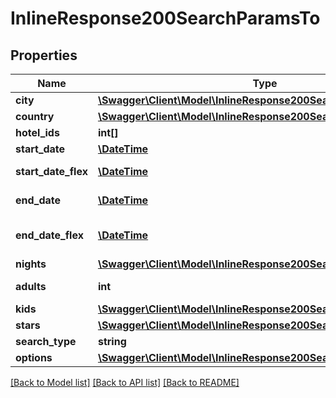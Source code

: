 # InlineResponse200SearchParamsTo

## Properties
Name | Type | Description | Notes
------------ | ------------- | ------------- | -------------
**city** | [**\Swagger\Client\Model\InlineResponse200SearchParamsToCity**](InlineResponse200SearchParamsToCity.md) |  | [optional] 
**country** | [**\Swagger\Client\Model\InlineResponse200SearchParamsToCountry**](InlineResponse200SearchParamsToCountry.md) |  | [optional] 
**hotel_ids** | **int[]** | ID Отелей | [optional] 
**start_date** | [**\DateTime**](\DateTime.md) | Дата вылета | [optional] 
**start_date_flex** | [**\DateTime**](\DateTime.md) | Дата вылета flex | [optional] 
**end_date** | [**\DateTime**](\DateTime.md) | Дата возвращения | [optional] 
**end_date_flex** | [**\DateTime**](\DateTime.md) | Дата возвращения flex | [optional] 
**nights** | [**\Swagger\Client\Model\InlineResponse200SearchParamsToNights**](InlineResponse200SearchParamsToNights.md) |  | [optional] 
**adults** | **int** | Количество взрослых | [optional] 
**kids** | [**\Swagger\Client\Model\InlineResponse200SearchParamsToKids**](InlineResponse200SearchParamsToKids.md) |  | [optional] 
**stars** | [**\Swagger\Client\Model\InlineResponse200SearchParamsToStars**](InlineResponse200SearchParamsToStars.md) |  | [optional] 
**search_type** | **string** | Тип поиска | [optional] 
**options** | [**\Swagger\Client\Model\InlineResponse200SearchParamsToOptions**](InlineResponse200SearchParamsToOptions.md) |  | [optional] 

[[Back to Model list]](../../README.md#documentation-for-models) [[Back to API list]](../../README.md#documentation-for-api-endpoints) [[Back to README]](../../README.md)

